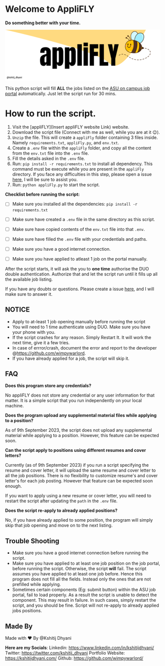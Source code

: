 # Welcome to AppliFLY
**Do something better with your time.**

![appliFLY_Banner](appliFLY_banner.png)

This python script will fill **ALL** the jobs listed on the [ASU on campus job portal](https://students.asu.edu/employment/search) automatically. Just let the script run for 30 mins.

# How to run the script.

1. Visit the [appliFLY](Insert appliFLY website Link) website.
2. Download the script file (Connect with me as well, while you are at it 😉).
3. `Unzip` the file. This will create a `appliFly` folder containing 3 files inside. Namely `requirements.txt`, `appliFly.py`, and `env.txt`.
4. Create a `.env` file within the `appliFly` folder, and copy all the content from the `env.txt` file into the `.env` file.
5. Fill the details asked in the `.env` file.
6. Run: `pip install -r requirements.txt` to install all dependency. This command must be execute while you are present in the `appliFly` directory. If you face any difficulties in this step, please open a issue [here](https://github.com/wimpywarlord/asuAutoJob/issues), I will be sure to assist you.
7. Run: `python appliFly.py` to start the script. 

**Checklist before running the script:**

- [ ] Make sure you installed all the dependencies: `pip install -r requirements.txt`
- [ ] Make sure have created a `.env` file in the same directory as this script.
- [ ] Make sure have copied contents of the `env.txt` file into that `.env`.
- [ ] Make sure have filled the `.env` file with your credentials and paths.
- [ ] Make sure you have a good internet connection.
- [ ] Make sure you have applied to atleast 1 job on the portal manually.


 After the script starts, it will ask the you to **one time** authorise the DUO double authentication. Authorize that and let the script run until it fills up all the available job listing.
  
If you have any doubts or questions. Please create a issue [here](https://github.com/wimpywarlord/asuAutoJob/issues), and I will make sure to answer it.

## NOTICE

* Apply to at-least 1 job opening manually before running the script
* You will need to 1 time authenticate using DUO. Make sure you have your phone with you.
* If the script crashes for any reason. Simply Restart It. It will work the next time, give it a few tries.
* In case of errror/crash, document the error and report to the developer @https://github.com/wimpywarlord.
* If you have already applied for a job, the script will skip it.

## FAQ

**Does this program store any credentials?**

No appliFLY does not store any credential or any user information for that matter. It is a simple script that you run independently on your local machine.

**Does the program upload any supplemental material files while applying to a position?**

As of 9th September 2023, the script does not upload any supplemental material while applying to a position. However, this feature can be expected soon.

**Can the script apply to positions using different resumes and cover letters?**

Currently (as of 9th September 2023) if you run a script specifying the resume and cover letter, it will upload the same resume and cover letter to all the job positions. There is no flexibility to customize resume's and cover letter's for each job posting. However that feature can be expected soon enough.

If you want to apply using a new resume or cover letter, you will need to restart the script after updating the `path` in the `.env` file.

**Does the script re-apply to already applied positions?**

No, if you have already applied to some position, the program will simply skip that job opening and move on to the next listing.

## Trouble Shooting

- Make sure you have a good internet connection before running the script.
- Make sure you have applied to at least one job position on the job portal, before running the script. Otherwise, the script **will** fail. The script assumes you have applied to at least one job before. Hence this program does not fill all the fields. Instead only the ones that are not prefilled while applying.
- Sometimes certain components (Eg: submit button) within the ASU job portal, fail to load properly. As a result the script is unable to detect the component. This may result in failure. In such cases, simply restart the script, and you should be fine. Script will not re-apply to already applied jobs positions.

## Made By
Made with ❤️ By @Kshitij Dhyani

**Here are my Socials**:
Linkedin: https://www.linkedin.com/in/kshitijdhyani/
Twitter: https://twitter.com/kshitij_dhyani
Portfolio Website: https://kshitijdhyani.com/
Github: https://github.com/wimpywarlord/
